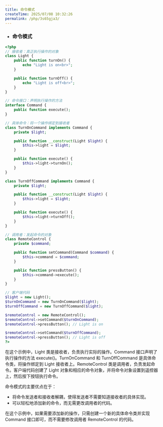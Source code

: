 ```yaml
---
title: 命令模式
createTime: 2025/07/08 10:32:26
permalink: /php/3s65gja3/
---
```

* ### 命令模式


```php
<?php
// 接收者：真正执行操作的对象
class Light {
    public function turnOn() {
        echo "Light is on<br>";
    }

    public function turnOff() {
        echo "Light is off<br>";
    }
}

// 命令接口：声明执行操作的方法
interface Command {
    public function execute();
}

// 具体命令：将一个操作绑定到接收者
class TurnOnCommand implements Command {
    private $light;

    public function __construct(Light $light) {
        $this->light = $light;
    }

    public function execute() {
        $this->light->turnOn();
    }
}

class TurnOffCommand implements Command {
    private $light;

    public function __construct(Light $light) {
        $this->light = $light;
    }

    public function execute() {
        $this->light->turnOff();
    }
}

// 调用者：发起命令的对象
class RemoteControl {
    private $command;

    public function setCommand(Command $command) {
        $this->command = $command;
    }

    public function pressButton() {
        $this->command->execute();
    }
}

// 客户端代码
$light = new Light();
$turnOnCommand = new TurnOnCommand($light);
$turnOffCommand = new TurnOffCommand($light);

$remoteControl = new RemoteControl();
$remoteControl->setCommand($turnOnCommand);
$remoteControl->pressButton(); // Light is on

$remoteControl->setCommand($turnOffCommand);
$remoteControl->pressButton(); // Light is off
?>

```


在这个示例中，Light 类是接收者，负责执行实际的操作。Command 接口声明了执行操作的方法 execute()。TurnOnCommand 和 TurnOffCommand 是具体命令类，将操作绑定到 Light 接收者上。RemoteControl 类是调用者，负责发起命令。客户端代码创建了 Light 对象和相应的命令对象，并将命令对象设置到遥控器上，然后按下按钮执行命令。

命令模式的主要优点在于：

- 将命令发送者和接收者解耦，使得发送者不需要知道接收者的具体实现。
- 可以轻松地添加新的命令，而无需更改调用者的代码。

在这个示例中，如果需要添加新的操作，只需创建一个新的具体命令类并实现 Command 接口即可，而不需要修改调用者 RemoteControl 的代码。